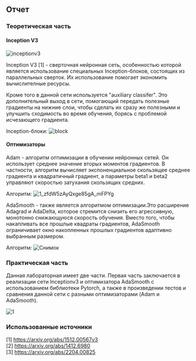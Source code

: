 ## Отчет
### Теоретическая часть
#### Inception V3 
![inceptionv3](https://production-media.paperswithcode.com/methods/inceptionv3onc--oview_vjAbOfw.png)

Inception V3 [1] - сверточная нейронная сеть, особенностью которой является использование специальных Inception-блоков, состоящих из параллельных сверток. Их использование помогает экономить вычислителные ресурсы.

Кроме того в данной сети используется "auxiliary classifer". Это дополнительный выход в сети, помогающий передать полезные градиенты на нижние слои, чтобы сделать их сразу же полезными и улучшить сходимость во время обучения, борясь с проблемой исчезающего градиента.

Inception-блоки:
![block](https://user-images.githubusercontent.com/43996253/209952317-8ca9e728-bc35-4b95-86cd-54fccef0e986.jpg)

#### Оптимизаторы 
Adam -  алгоритм оптимизации в обучении нейронных сетей. Он использует среднее значение вторых моментов градиентов. В частности, алгоритм вычисляет экспоненциальное скользящее среднее градиента и квадратичный градиент, а параметры beta1 и beta2 управляют скоростью затухания скользящих средних. 

Алгоритм:
![1_zfdW5zAyQxge85gA_mFPYg](https://user-images.githubusercontent.com/43996253/209955365-046546b6-47c5-4f20-b36a-38492f060d76.png)

AdaSmooth - также является алгоритмом оптимизации.Это расширение Adagrad и AdaDelta, которое стремится снизить его агрессивную, монотонно снижающуюся скорость обучения. Вместо того, чтобы накапливать все прошлые квадраты градиентов, AdaSmooth ограничивает окно накопленных прошлых градиентов адаптивно выбранным размером.

Алгоритм:
![Снимок](https://user-images.githubusercontent.com/43996253/209955469-2afc7ef9-89b7-4307-b33d-2921c44ea226.PNG)

### Практическая часть
Данная лабораторная имеет две части. Первая часть заключается в реализации сети Inceptionv3 и оптимизатора AdaSmooth с использованием библиотеки Pytorch, а также в произведении тестов и сравнения данной сети с разными оптимизаторами (Adam и AdaSmooth).

![1](https://user-images.githubusercontent.com/43996253/209945523-a2478f9e-ea99-4619-b3c3-b5ee635a2b1b.PNG)
### Использованные источники
[1]  https://arxiv.org/abs/1512.00567v3  
[2]  https://arxiv.org/abs/1412.6980  
[3]  https://arxiv.org/abs/2204.00825  

